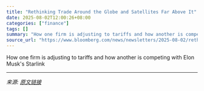 ```yaml
---
title: "Rethinking Trade Around the Globe and Satellites Far Above It"
date: 2025-08-02T12:00:26+08:00
categories: ["finance"]
tags: []
summary: "How one firm is adjusting to tariffs and how another is competing with Elon Musk's Starlink"
source_url: "https://www.bloomberg.com/news/newsletters/2025-08-02/rethinking-trade-around-the-globe-and-satellites-far-above-it"
---
```


How one firm is adjusting to tariffs and how another is competing with Elon Musk's Starlink

---

*来源: [原文链接](https://www.bloomberg.com/news/newsletters/2025-08-02/rethinking-trade-around-the-globe-and-satellites-far-above-it)*
